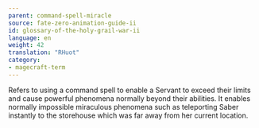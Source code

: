 ```yaml
---
parent: command-spell-miracle
source: fate-zero-animation-guide-ii
id: glossary-of-the-holy-grail-war-ii
language: en
weight: 42
translation: "RHuot"
category:
- magecraft-term
---
```


Refers to using a command spell to enable a Servant to exceed their limits and cause powerful phenomena normally beyond their abilities. It enables normally impossible miraculous phenomena such as teleporting Saber instantly to the storehouse which was far away from her current location.
